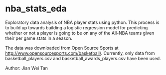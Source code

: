 # nba_stats_eda
Exploratory data analysis of NBA player stats using python. This process is to build up towards building a logistic regression model for predicting whether or not a player is going to be on any of the All-NBA teams given their per game stats in a season.

The data was downloaded from Open Source Sports at http://www.opensourcesports.com/basketball/. Currently, only data from basketball_players.csv and basketball_awards_players.csv have been used.

Author: Jian Wei Tan
